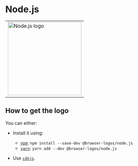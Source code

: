 Node.js
=======

<!-- markdownlint-disable line-length no-inline-html -->
<table>
    <tr height=240>
        <td>
            <a href="https://github.com/alrra/browser-logos/tree/fe4362371092bc6fcc869b59418252a559ad8833/src/node.js/">
                <img width=230 src="https://raw.githubusercontent.com/alrra/browser-logos/fe4362371092bc6fcc869b59418252a559ad8833/src/node.js//node.js_512x512.png" alt="Node.js logo">
            </a>
        </td>
    </tr>
</table>
<!-- markdownlint-enable line-length no-inline-html -->

How to get the logo
-------------------

You can either:

* Install it using:

  * [`npm`][npm]: `npm install --save-dev @browser-logos/node.js`
  * [`yarn`][yarn]: `yarn add --dev @browser-logos/node.js`

* Use [`cdnjs`][cdnjs].

<!-- Link labels: -->

[cdnjs]: https://cdnjs.com/libraries/browser-logos
[npm]: https://www.npmjs.com/
[yarn]: https://yarnpkg.com/
